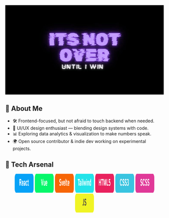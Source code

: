 <img src="https://github.com/Agrazel1459/Agrazel1459/blob/main/profileGITHUB.jpg"/>

## 🧩 About Me
- 🛠️ Frontend-focused, but not afraid to touch backend when needed.  
- 🎨 UI/UX design enthusiast — blending design systems with code.  
- 📊 Exploring data analytics & visualization to make numbers speak.  
- 🌍 Open source contributor & indie dev working on experimental projects.  

## 🔧 Tech Arsenal
<p align="center">
  <img src="https://github.com/Agrazel1459/Agrazel1459/blob/main/SkillBTN1.png" width="60px" height="60px"/>
<img src="https://github.com/Agrazel1459/Agrazel1459/blob/main/SkillBTN2.png" width="60px" height="60px"/>
<img src="https://github.com/Agrazel1459/Agrazel1459/blob/main/SkillBTN3.png" width="60px" height="60px"/>
<img src="https://github.com/Agrazel1459/Agrazel1459/blob/main/SkillBTN4.png" width="60px" height="60px"/>
<img src="https://github.com/Agrazel1459/Agrazel1459/blob/main/SkillBTN5.png" width="60px" height="60px"/>
<img src="https://github.com/Agrazel1459/Agrazel1459/blob/main/SkillBTN6.png" width="60px" height="60px"/>
<img src="https://github.com/Agrazel1459/Agrazel1459/blob/main/SkillBTN7.png" width="60px" height="60px"/>
<img src="https://github.com/Agrazel1459/Agrazel1459/blob/main/SkillBTN8.png" width="60px" height="60px"/>
</p>
